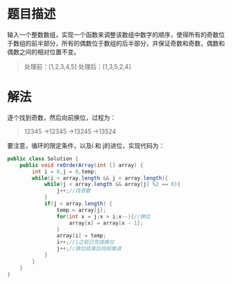 # 题目描述
输入一个整数数组，实现一个函数来调整该数组中数字的顺序，使得所有的奇数位于数组的前半部分，所有的偶数位于数组的后半部分，并保证奇数和奇数，偶数和偶数之间的相对位置不变。

> 处理前：[1,2,3,4,5]
> 处理后：[1,3,5,2,4]

# 解法
逐个找到奇数，然后向前换位，过程为：

> 12345 ->12345 ->13245 ->13524

要注意，循环的限定条件，以及i 和 j的进位，实现代码为：

```java
public class Solution {
    public void reOrderArray(int [] array) {
		int i = 0,j = 0,temp;
        while(i < array.length && j < array.length){
        	while(j < array.length && array[j] %2 == 0){
                j++;//找奇数
            }
        	if(j < array.length) {
	            temp = array[j];
	            for(int x = j;x > i;x--){//换位
	                array[x] = array[x - 1];
	            }
	            array[i] = temp;           
	            i++;//i之前已完成换位
	            j++;//换位结束后向前推进
        	}
        }
    }
}
```
